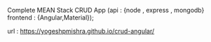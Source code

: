 Complete MEAN Stack CRUD App (api : {node , express , mongodb} frontend : {Angular,Material});

url : https://yogeshpmishra.github.io/crud-angular/
